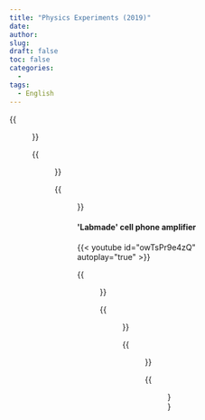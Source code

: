 ```yaml
---
title: "Physics Experiments (2019)"
date: 
author: 
slug: 
draft: false
toc: false
categories:
  - 
tags:
  - English
---
```


{{<figure src="https://raw.githubusercontent.com/DarknessYzY/Photos/main/blueLaser.jpg" title="Electrons (blue laser) are balanced with gravitational force" caption="Photo by my lab teammate: Tairan Zhang">}}



  
  {{<figure src="https://raw.githubusercontent.com/DarknessYzY/Photos/main/IMG_6328.JPG" title="Five hours a day, four days a week." caption="No more Electronic circuits and bread board!!">}}
  
  
  {{<figure src="https://raw.githubusercontent.com/DarknessYzY/Photos/main/IMG_7315.JPG" >}}
  
  #### 'Labmade' cell phone amplifier
  {{< youtube id="owTsPr9e4zQ" autoplay="true" >}}
  
  
  {{<figure src="https://raw.githubusercontent.com/DarknessYzY/Photos/main/IMG_1108.JPG" caption="Try Latex in the command window.">}}
  
  {{<figure src="https://raw.githubusercontent.com/DarknessYzY/Photos/main/129latex.jpg" caption="Latex output">}}
  
  
  {{<figure src="https://raw.githubusercontent.com/DarknessYzY/Photos/main/ISS_I.png" caption="International Space Station (ISS) catched by my teammate Yihong Xu's iphone camera!">}}
  
  
  {{<figure src="https://raw.githubusercontent.com/DarknessYzY/Photos/main/IMG_3700.JPG" title="Rainbow">}}
  
  
  
  
  
  
  
  
  
  
